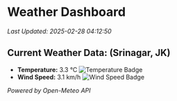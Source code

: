 
# Weather Dashboard

_Last Updated: 2025-02-28 04:12:50_

## Current Weather Data: (Srinagar, JK)
- **Temperature:** 3.3 °C ![Temperature Badge](https://img.shields.io/badge/Temperature-Low%20Temp-blue)
- **Wind Speed:** 3.1 km/h ![Wind Speed Badge](https://img.shields.io/badge/Wind%20Speed-Light%20Wind-blue)

*Powered by Open-Meteo API*
